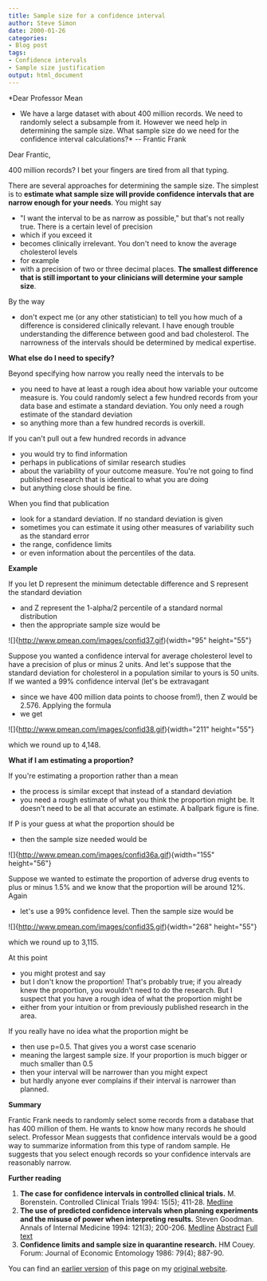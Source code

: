 ```yaml
---
title: Sample size for a confidence interval
author: Steve Simon
date: 2000-01-26
categories:
- Blog post
tags:
- Confidence intervals
- Sample size justification
output: html_document
---
```

*Dear Professor Mean
- We have a large dataset with about 400 million
records. We need to randomly select a subsample from it. However we need
help in determining the sample size. What sample size do we need for the
confidence interval calculations?* -- Frantic Frank

<!---More--->

Dear Frantic,

400 million records? I bet your fingers are tired from all that
typing.

There are several approaches for determining the sample size. The
simplest is to **estimate what sample size will provide confidence
intervals that are narrow enough for your needs**. You might say
- "I
want the interval to be as narrow as possible," but that's not
really true. There is a certain level of precision
- which if you
exceed it
- becomes clinically irrelevant. You don't need to know the
average cholesterol levels
- for example
- with a precision of two or
three decimal places. **The smallest difference that is still
important to your clinicians will determine your sample size**.

By the way
- don't expect me (or any other statistician) to tell you
how much of a difference is considered clinically relevant. I have
enough trouble understanding the difference between good and bad
cholesterol. The narrowness of the intervals should be determined by
medical expertise.

**What else do I need to specify?**

Beyond specifying how narrow you really need the intervals to be
- you
need to have at least a rough idea about how variable your outcome
measure is. You could randomly select a few hundred records from your
data base and estimate a standard deviation. You only need a rough
estimate of the standard deviation
- so anything more than a few
hundred records is overkill.

If you can't pull out a few hundred records in advance
- you would try
to find information
- perhaps in publications of similar research
studies
- about the variability of your outcome measure. You're not
going to find published research that is identical to what you are
doing
- but anything close should be fine.

When you find that publication
- look for a standard deviation. If no
standard deviation is given
- sometimes you can estimate it using other
measures of variability such as the standard error
- the range,
confidence limits
- or even information about the percentiles of the
data.

**Example**

If you let D represent the minimum detectable difference and S
represent the standard deviation
- and Z represent the 1-alpha/2
percentile of a standard normal distribution
- then the appropriate
sample size would be

![]{http://www.pmean.com/images/confid37.gif){width="95" height="55"}

Suppose you wanted a confidence interval for average cholesterol level
to have a precision of plus or minus 2 units. And let's suppose that
the standard deviation for cholesterol in a population similar to
yours is 50 units. If we wanted a 99% confidence interval (let's be
extravagant
- since we have 400 million data points to choose from!),
then Z would be 2.576. Applying the formula
- we get

![]{http://www.pmean.com/images/confid38.gif){width="211" height="55"}

which we round up to 4,148.

**What if I am estimating a proportion?**

If you're estimating a proportion rather than a mean
- the process is
similar except that instead of a standard deviation
- you need a rough
estimate of what you think the proportion might be. It doesn't need
to be all that accurate an estimate. A ballpark figure is fine.

If P is your guess at what the proportion should be
- then the sample
size needed would be

![]{http://www.pmean.com/images/confid36a.gif){width="155" height="56"}

Suppose we wanted to estimate the proportion of adverse drug events to
plus or minus 1.5% and we know that the proportion will be around 12%.
Again
- let's use a 99% confidence level. Then the sample size would
be

![]{http://www.pmean.com/images/confid35.gif){width="268" height="55"}

which we round up to 3,115.

At this point
- you might protest and say
- but I don't know the
proportion! That's probably true; if you already knew the proportion,
you wouldn't need to do the research. But I suspect that you have a
rough idea of what the proportion might be
- either from your intuition
or from previously published research in the area.

If you really have no idea what the proportion might be
- then use
p=0.5. That gives you a worst case scenario
- meaning the largest
sample size. If your proportion is much bigger or much smaller than
0.5
- then your interval will be narrower than you might expect
- but
hardly anyone ever complains if their interval is narrower than
planned.

**Summary**

Frantic Frank needs to randomly select some records from a database
that has 400 million of them. He wants to know how many records he
should select. Professor Mean suggests that confidence intervals would
be a good way to summarize information from this type of random
sample. He suggests that you select enough records so your confidence
intervals are reasonably narrow.

**Further reading**

1.  **The case for confidence intervals in controlled clinical trials.**
    M. Borenstein. Controlled Clinical Trials 1994: 15(5); 411-28.
    [Medline](http://www.ncbi.nlm.nih.gov/entrez/query.fcgi?cmd=Retrieve&db=PubMed&list_uids=8001360&dopt=Abstract)
2.  **The use of predicted confidence intervals when planning
    experiments and the misuse of power when interpreting results.**
    Steven Goodman. Annals of Internal Medicine 1994: 121(3); 200-206.
    [Medline](http://www.ncbi.nlm.nih.gov/entrez/query.fcgi?cmd=Retrieve&db=PubMed&list_uids=8017747&dopt=Abstract)
    [Abstract](http://www.annals.org/cgi/content/abstract/121/3/200)
    [Full text](http://www.annals.org/cgi/content/full/121/3/200)
3.  **Confidence limits and sample size in quarantine research.** HM
    Couey. Forum: Journal of Economic Entomology 1986: 79(4); 887-90.

You can find an [earlier version](http://www.pmean.com/00/confid.html) of this page on my [original website](http://www.pmean.com/original_site.html).
